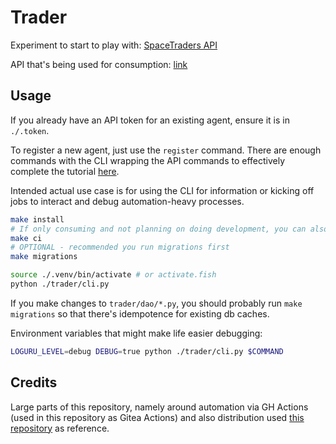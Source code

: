 # Trader

Experiment to start to play with: [SpaceTraders API](https://docs.spacetraders.io/quickstart/new-game)

API that's being used for consumption: 
[link](https://stoplight.io/api/v1/projects/spacetraders/spacetraders/nodes/reference/SpaceTraders.json?fromExportButton=true&snapshotType=http_service&deref=optimizedBundle)

## Usage

If you already have an API token for an existing agent, ensure it is in `./.token`.

To register a new agent, just use the `register` command. There are enough commands with the CLI wrapping the API
commands to effectively complete the tutorial [here](https://docs.spacetraders.io/quickstart/new-game).

Intended actual use case is for using the CLI for information or kicking off jobs to interact and debug automation-heavy
processes. 

```bash
make install
# If only consuming and not planning on doing development, you can also run make ci
make ci
# OPTIONAL - recommended you run migrations first
make migrations

source ./.venv/bin/activate # or activate.fish
python ./trader/cli.py
```

If you make changes to `trader/dao/*.py`, you should probably run `make migrations` so that there's idempotence for
existing db caches.

Environment variables that might make life easier debugging:

```sh
LOGURU_LEVEL=debug DEBUG=true python ./trader/cli.py $COMMAND
```

## Credits

Large parts of this repository, namely around automation via GH Actions (used in this repository as Gitea Actions) and
also distribution used [this repository](https://github.com/aptible/aptstract) as reference.

